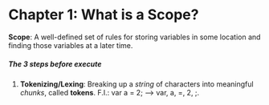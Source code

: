# Chapter 1: What is a Scope?

**Scope**: A well-defined set of rules for storing variables in some location and finding those variables at a later time.

##### The 3 steps before execute
1. **Tokenizing/Lexing**: Breaking up a _string_  of characters into meaningful _chunks_, called **tokens**. 
F.I.:     var a = 2;        -->     var, a, =, 2, ;.
